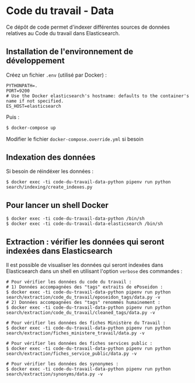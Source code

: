 # Code du travail - Data

Ce dépôt de code permet d'indexer différentes sources de données relatives au Code du travail dans Elasticsearch.

## Installation de l'environnement de développement

Créez un fichier `.env` (utilisé par Docker) :

```shell
PYTHONPATH=.
PORT=9200
# Use the Docker elasticsearch's hostname: defaults to the container's name if not specified.
ES_HOST=elasticsearch
```

Puis :

```bash
$ docker-compose up
```

Modifier le fichier `docker-compose.override.yml` si besoin

## Indexation des données

Si besoin de réindéxer les données :

```shell
$ docker exec -ti code-du-travail-data-python pipenv run python search/indexing/create_indexes.py
```

## Pour lancer un shell Docker

```shell
$ docker exec -ti code-du-travail-data-python /bin/sh
$ docker exec -ti code-du-travail-data-elasticsearch /bin/sh
```

## Extraction : vérifier les données qui seront indexées dans Elasticsearch

Il est possible de visualiser les données qui seront indexées dans Elasticsearch dans un shell en utilisant l'option `verbose` des commandes :

```shell
# Pour vérifier les données du code du travail :
# 1) Données accompagnées des "tags" extraits de ePoseidon :
$ docker exec -ti code-du-travail-data-python pipenv run python search/extraction/code_du_travail/eposeidon_tags/data.py -v
# 2) Données accompagnées des "tags" renommés humainement :
$ docker exec -ti code-du-travail-data-python pipenv run python search/extraction/code_du_travail/cleaned_tags/data.py -v

# Pour vérifier les données des fiches Ministère du Travail :
$ docker exec -ti code-du-travail-data-python pipenv run python search/extraction/fiches_ministere_travail/data.py -v

# Pour vérifier les données des fiches services public :
$ docker exec -ti code-du-travail-data-python pipenv run python search/extraction/fiches_service_public/data.py -v

# Pour vérifier les données des synonymes :
$ docker exec -ti code-du-travail-data-python pipenv run python search/extraction/synonyms/data.py -v
```
